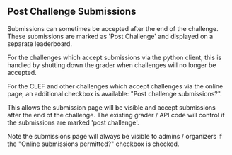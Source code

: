 ## Post Challenge Submissions

Submissions can sometimes be accepted after the end of the challenge. These submissions are marked as 'Post Challenge' and displayed on a separate leaderboard.

For the challenges which accept submissions via the python client, this is handled by shutting down the grader when challenges will no longer be accepted.

For the CLEF and other challenges which accept challenges via the online page, an additional checkbox is available: "Post challenge submissions?".

This allows the submission page will be visible and accept submissions after the end of the challenge. The existing grader / API code will control if the submissions are marked 'post challenge'.

Note the submissions page will always be visible to admins / organizers if the "Online submissions permitted?" checkbox is checked.
